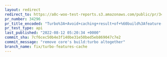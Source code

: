```yaml
---
layout: redirect
redirect_to: https://a8c-woo-test-reports.s3.amazonaws.com/public/pr/34296/api/index.html
pr_number: 34296
pr_title_encoded: "Turbo%3A+Avoid+caching+result+of+%60build%3Afeature-config%60"
pr_test_type: api
last_published: "2022-08-12 05:20:34 +0000"
commit_sha: 7cf6cec50b4e3f140be31e50bed5eb869047c7e2
commit_message: "remove core's build:turbo altogether"
branch_name: fix/turbo-features-cache
---
```

